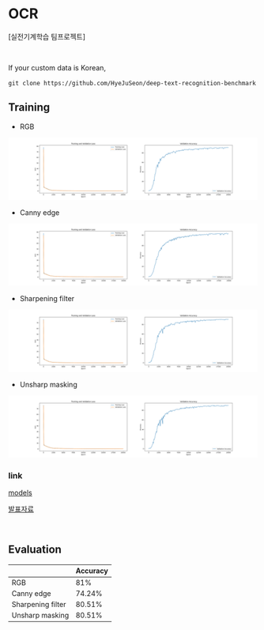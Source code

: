 # OCR

[실전기계학습 팀프로젝트]

<br>

If your custom data is Korean,

```
git clone https://github.com/HyeJuSeon/deep-text-recognition-benchmark
```

## Training
- RGB
<img src="/img/origin_data_result.png">

- Canny edge
<img src="/img/canny_data_result.png">

- Sharpening filter
<img src="/img/sharp_data_result.png">

- Unsharp masking
<img src="/img/unsharp_data_result.png">

<br>

### link
[models](https://drive.google.com/drive/folders/1k4PlPYZxsDcPkDgD5aKbZq3qD30mmB8-?usp=sharing)

[발표자료](https://drive.google.com/file/d/1UOL4adUSCpo6L0f_WGP-9wk5945wewZN/view?usp=sharing)

<br>

## Evaluation
|  |Accuracy|
|----|----|
|RGB|81%|
|Canny edge|74.24%|
|Sharpening filter|80.51%|
|Unsharp masking|80.51%|
